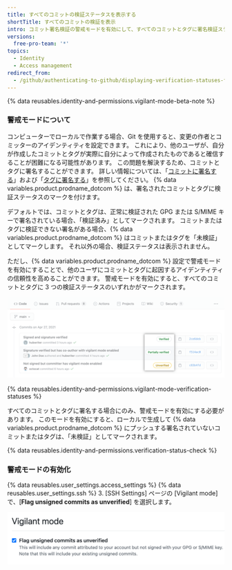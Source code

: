 ```yaml
---
title: すべてのコミットの検証ステータスを表示する
shortTitle: すべてのコミットの検証を表示
intro: コミット署名検証の警戒モードを有効にして、すべてのコミットとタグに署名検証ステータスのマークを付けることができます。
versions:
  free-pro-team: '*'
topics:
  - Identity
  - Access management
redirect_from:
  - /github/authenticating-to-github/displaying-verification-statuses-for-all-of-your-commits
---
```

{% data reusables.identity-and-permissions.vigilant-mode-beta-note %}

### 警戒モードについて

コンピューターでローカルで作業する場合、Git を使用すると、変更の作者とコミッターのアイデンティティを設定できます。 これにより、他のユーザが、自分が作成したコミットとタグが実際に自分によって作成されたものであると確信することが困難になる可能性があります。 この問題を解決するため、コミットとタグに署名することができます。 詳しい情報については、「[コミットに署名する](/github/authenticating-to-github/signing-commits)」および「[タグに署名する](/github/authenticating-to-github/signing-tags)」を参照してください。 {% data variables.product.prodname_dotcom %} は、署名されたコミットとタグに検証ステータスのマークを付けます。

デフォルトでは、コミットとタグは、正常に検証された GPG または S/MIME キーで署名されている場合、「検証済み」としてマークされます。 コミットまたはタグに検証できない署名がある場合、{% data variables.product.prodname_dotcom %} はコミットまたはタグを「未検証」としてマークします。 それ以外の場合、検証ステータスは表示されません。

ただし、{% data variables.product.prodname_dotcom %} 設定で警戒モードを有効にすることで、他のユーザにコミットとタグに起因するアイデンティティの信頼性を高めることができます。 警戒モードを有効にすると、すべてのコミットとタグに 3 つの検証ステータスのいずれかがマークされます。

![署名の検証ステータス](/assets/images/help/commits/signature-verification-statuses.png)

{% data reusables.identity-and-permissions.vigilant-mode-verification-statuses %}

すべてのコミットとタグに署名する場合にのみ、警戒モードを有効にする必要があります。 このモードを有効にすると、ローカルで生成して {% data variables.product.prodname_dotcom %} にプッシュする署名されていないコミットまたはタグは、「未検証」としてマークされます。

{% data reusables.identity-and-permissions.verification-status-check %}

### 警戒モードの有効化

{% data reusables.user_settings.access_settings %}
{% data reusables.user_settings.ssh %}
3. [SSH Settings] ページの [Vigilant mode] で、[**Flag unsigned commits as unverified**] を選択します。

   ![署名されていないコミットを未検証のチェックボックスとしてフラグを立てる](/assets/images/help/commits/vigilant-mode-checkbox.png)
